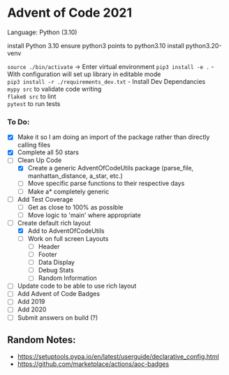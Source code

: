 # Advent of Code 2021

Language: Python (3.10)

install Python 3.10
ensure python3 points to python3.10
install python3.20-venv


`source ./bin/activate` -> Enter virtual environment
`pip3 install -e .` - With configuration will set up library in editable mode  
`pip3 install -r ./requirements_dev.txt` - Install Dev Dependancies  
`mypy src` to validate code writing  
`flake8 src` to lint  
`pytest` to run tests  

### To Do:

- [X] Make it so I am doing an import of the package rather than directly calling files
- [X] Complete all 50 stars
- [ ] Clean Up Code
  - [X] Create a generic AdventOfCodeUtils package (parse_file, manhattan_distance, a_star, etc.)
  - [ ] Move specific parse functions to their respective days
  - [ ] Make a* completely generic
- [ ] Add Test Coverage
  - [ ] Get as close to 100% as possible
  - [ ] Move logic to 'main' where appropriate
- [ ] Create default rich layout
  - [X] Add to AdventOfCodeUtils
  - [ ] Work on full screen Layouts
    - [ ] Header
    - [ ] Footer
    - [ ] Data Display
    - [ ] Debug Stats
    - [ ] Random Information
- [ ] Update code to be able to use rich layout
- [ ] Add Advent of Code Badges
- [ ] Add 2019
- [ ] Add 2020
- [ ] Submit answers on build (?)

## Random Notes:

- https://setuptools.pypa.io/en/latest/userguide/declarative_config.html
- https://github.com/marketplace/actions/aoc-badges

